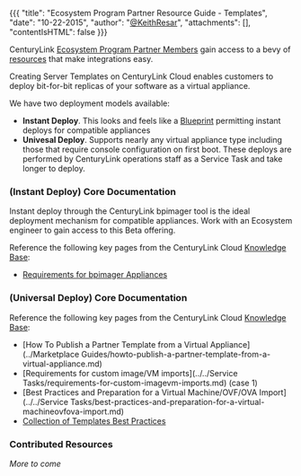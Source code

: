 {{{
  "title": "Ecosystem Program Partner Resource Guide - Templates",
  "date": "10-22-2015",
  "author": "<a href='https://twitter.com/KeithResar'>@KeithResar</a>",
  "attachments": [],
  "contentIsHTML": false
}}}


CenturyLink [Ecosystem Program Partner Members](centurylink-cloud-ecosystem-program-guide.md) gain access to a bevy of [resources](ecosystem-program-resources.md) that make integrations easy.

Creating Server Templates on CenturyLink Cloud enables customers to deploy bit-for-bit replicas of your software as a virtual appliance.

We have two deployment models available:

* **Instant Deploy**.  This looks and feels like a [Blueprint](ecosystem-program-resources-blueprints.md) permitting instant deploys for compatible appliances
* **Univesal Deploy**.  Supports nearly any virtual appliance type including those that require console configuration on first boot.  These deploys are performed by CenturyLink operations staff as a Service Task and take longer to deploy.


### (Instant Deploy) Core Documentation

Instant deploy through the CenturyLink bpimager tool is the ideal deployment mechanism for compatible appliances.  Work with an Ecosystem engineer to gain access to this Beta offering.

Reference the following key pages from the CenturyLink Cloud [Knowledge Base](https://www.ctl.io/knowledge-base/):

* [Requirements for bpimager Appliances](bpimager-appliance-requirements.md)


### (Universal Deploy) Core Documentation

Reference the following key pages from the CenturyLink Cloud [Knowledge Base](https://www.ctl.io/knowledge-base/):

* [How To Publish a Partner Template from a Virtual Appliance](../Marketplace Guides/howto-publish-a-partner-template-from-a-virtual-appliance.md)
* [Requirements for custom image/VM imports](../../Service Tasks/requirements-for-custom-imagevm-imports.md) (case 1)
* [Best Practices and Preparation for a Virtual Machine/OVF/OVA Import](../../Service Tasks/best-practices-and-preparation-for-a-virtual-machineovfova-import.md)
* [Collection of Templates Best Practices](../../Blueprints/templates-best-practices.md)



### Contributed Resources

*More to come*

